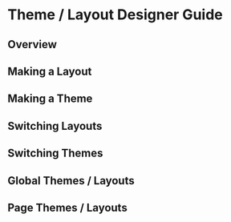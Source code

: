 # Theme / Layout Designer Guide

## Overview 

## Making a Layout

## Making a Theme

## Switching Layouts 

## Switching Themes

## Global Themes / Layouts

## Page Themes / Layouts